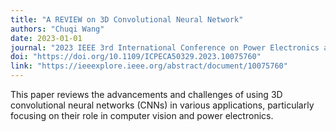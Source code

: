 ```yaml
---
title: "A REVIEW on 3D Convolutional Neural Network"
authors: "Chuqi Wang"
date: 2023-01-01
journal: "2023 IEEE 3rd International Conference on Power Electronics and Computer Applications (ICPECA)"
doi: "https://doi.org/10.1109/ICPECA50329.2023.10075760"
link: "https://ieeexplore.ieee.org/abstract/document/10075760"
---
```


This paper reviews the advancements and challenges of using 3D convolutional neural networks (CNNs) in various applications, particularly focusing on their role in computer vision and power electronics.
